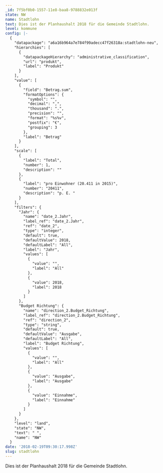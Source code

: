 ```yaml
---
_id: 7f5bf0b0-1557-11e8-baa8-9788832e013f
state: NW
name: Stadtlohn
text: Dies ist der Planhaushalt 2018 für die Gemeinde Stadtlohn.
level: kommune
config: |-
  {
    "datapackage": "a6a16b964a7e784f99adecc47f26318a:stadtlohn-neu",
    "hierarchies": [
      {
        "datapackageHierarchy": "administrative_classification",
        "url": "produkt",
        "label": "Produkt"
      }
    ],
    "value": [
      {
        "field": "Betrag.sum",
        "formatOptions": {
          "symbol": "",
          "decimal": ",",
          "thousand": ".",
          "precision": "",
          "format": "%s%v",
          "postfix": "€",
          "grouping": 3
        },
        "label": "Betrag"
      }
    ],
    "scale": [
      {
        "label": "Total",
        "number": 1,
        "description": ""
      },
      {
        "label": "pro Einwohner (20.411 in 2015)",
        "number": "20411",
        "description": "p. E. "
      }
    ],
    "filters": {
      "Jahr": {
        "name": "date_2.Jahr",
        "label_ref": "date_2.Jahr",
        "ref": "date_2",
        "type": "integer",
        "default": true,
        "defaultValue": 2018,
        "defaultLabel": "All",
        "label": "Jahr",
        "values": [
          {
            "value": "",
            "label": "All"
          },
          {
            "value": 2018,
            "label": 2018
          }
        ]
      },
      "Budget Richtung": {
        "name": "direction_2.Budget_Richtung",
        "label_ref": "direction_2.Budget_Richtung",
        "ref": "direction_2",
        "type": "string",
        "default": true,
        "defaultValue": "Ausgabe",
        "defaultLabel": "All",
        "label": "Budget Richtung",
        "values": [
          {
            "value": "",
            "label": "All"
          },
          {
            "value": "Ausgabe",
            "label": "Ausgabe"
          },
          {
            "value": "Einnahme",
            "label": "Einnahme"
          }
        ]
      }
    },
    "level": "land",
    "state": "NW",
    "text": " ",
    "name": "NW"
  }
date: '2018-02-19T09:30:17.998Z'
slug: stadtlohn
---
```

Dies ist der Planhaushalt 2018 für die Gemeinde Stadtlohn.
